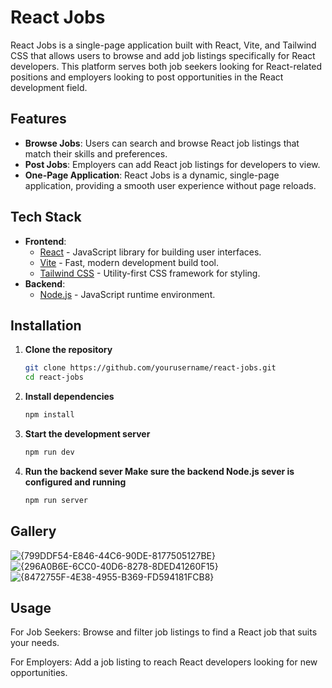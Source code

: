 # React Jobs

React Jobs is a single-page application built with React, Vite, and Tailwind CSS that allows users to browse and add job listings specifically for React developers. This platform serves both job seekers looking for React-related positions and employers looking to post opportunities in the React development field.

## Features

- **Browse Jobs**: Users can search and browse React job listings that match their skills and preferences.
- **Post Jobs**: Employers can add React job listings for developers to view.
- **One-Page Application**: React Jobs is a dynamic, single-page application, providing a smooth user experience without page reloads.

## Tech Stack

- **Frontend**: 
  - [React](https://reactjs.org/) - JavaScript library for building user interfaces.
  - [Vite](https://vitejs.dev/) - Fast, modern development build tool.
  - [Tailwind CSS](https://tailwindcss.com/) - Utility-first CSS framework for styling.
- **Backend**:
  - [Node.js](https://nodejs.org/) - JavaScript runtime environment.

## Installation

1. **Clone the repository**
   ```bash
   git clone https://github.com/yourusername/react-jobs.git
   cd react-jobs
2. **Install dependencies**
    ```bash
    npm install

3. **Start the development server**
    ```bash
    npm run dev
4. **Run the backend sever Make sure the backend     Node.js sever is configured and running**
    ```bash
    npm run server

## Gallery
  ![{799DDF54-E846-44C6-90DE-8177505127BE}](https://github.com/user-attachments/assets/7307b5f4-60b1-43eb-a7a6-7e3b8da0f4b3)
  ![{296A0B6E-6CC0-40D6-8278-8DED41260F15}](https://github.com/user-attachments/assets/18ad0f2a-3ce9-4564-9f01-473bd02fd506)
  ![{8472755F-4E38-4955-B369-FD594181FCB8}](https://github.com/user-attachments/assets/1f38e42f-ca2e-4fbe-a670-77afc5a44f17)




## Usage

  For Job Seekers: Browse and filter job listings to find a React job that suits your needs.
    
    
  For Employers: Add a job listing to reach React developers looking for new opportunities.
